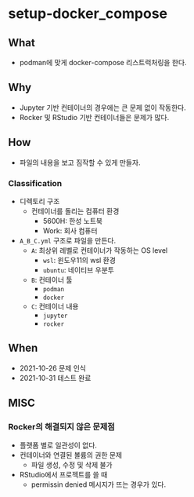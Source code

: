 # setup-docker_compose

## What

- podman에 맞게 docker-compose 리스트럭처링을 한다. 

## Why 

- Jupyter 기반 컨테이너의 경우에는 큰 문제 없이 작동한다. 
- Rocker 및 RStudio 기반 컨테이너들은 문제가 많다. 

## How 

- 파일의 내용을 보고 짐작할 수 있게 만들자. 

### Classification 

- 디렉토리 구조 
  + 컨테이너를 돌리는 컴퓨터 환경 
    + 5600H: 한성 노트북 
    + Work: 회사 컴퓨터 
- `A_B_C.yml` 구조로 파일을 만든다. 
  + `A`: 최상위 레벨로 컨테이너가 작동하는 OS level
    + `wsl`: 윈도우11의 wsl 환경
    + `ubuntu`: 네이티브 우분투  
  + `B`: 컨테이너 툴 
    + `podman`
    + `docker`
  + `C`: 컨테이너 내용 
    + `jupyter`
    + `rocker` 

## When 

- 2021-10-26 문제 인식 
- 2021-10-31 테스트 완료 

## MISC

### Rocker의 해결되지 않은 문제점 

- 플랫폼 별로 일관성이 없다. 
- 컨테이너와 연결된 볼륨의 권한 문제 
  + 파일 생성, 수정 및 삭제 불가 
- RStudio에서 프로젝트를 쓸 때 
  + permissin denied 메시지가 뜨는 경우가 있다. 